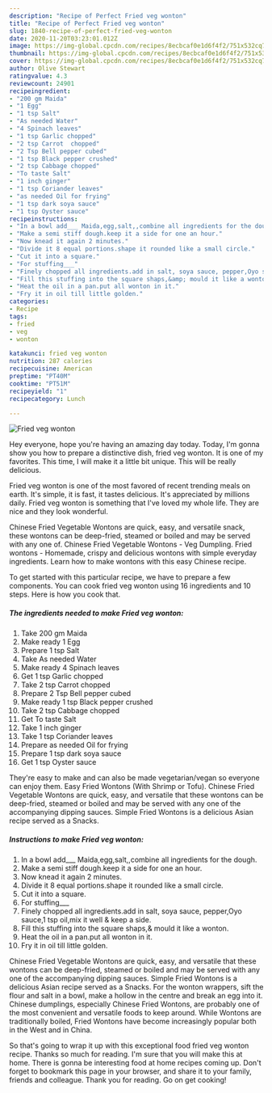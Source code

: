 ```yaml
---
description: "Recipe of Perfect Fried veg wonton"
title: "Recipe of Perfect Fried veg wonton"
slug: 1840-recipe-of-perfect-fried-veg-wonton
date: 2020-11-20T03:23:01.012Z
image: https://img-global.cpcdn.com/recipes/8ecbcaf0e1d6f4f2/751x532cq70/fried-veg-wonton-recipe-main-photo.jpg
thumbnail: https://img-global.cpcdn.com/recipes/8ecbcaf0e1d6f4f2/751x532cq70/fried-veg-wonton-recipe-main-photo.jpg
cover: https://img-global.cpcdn.com/recipes/8ecbcaf0e1d6f4f2/751x532cq70/fried-veg-wonton-recipe-main-photo.jpg
author: Olive Stewart
ratingvalue: 4.3
reviewcount: 24901
recipeingredient:
- "200 gm Maida"
- "1 Egg"
- "1 tsp Salt"
- "As needed Water"
- "4 Spinach leaves"
- "1 tsp Garlic chopped"
- "2 tsp Carrot  chopped"
- "2 Tsp Bell pepper cubed"
- "1 tsp Black pepper crushed"
- "2 tsp Cabbage chopped"
- "To taste Salt"
- "1 inch ginger"
- "1 tsp Coriander leaves"
- "as needed Oil for frying"
- "1 tsp dark soya sauce"
- "1 tsp Oyster sauce"
recipeinstructions:
- "In a bowl add___ Maida,egg,salt,,combine all ingredients for the dough."
- "Make a semi stiff dough.keep it a side for one an hour."
- "Now knead it again 2 minutes."
- "Divide it 8 equal portions.shape it rounded like a small circle."
- "Cut it into a square."
- "For stuffing___"
- "Finely chopped all ingredients.add in salt, soya sauce, pepper,Oyo sauce,1 tsp oil,mix it well &amp; keep a side."
- "Fill this stuffing into the square shaps,&amp; mould it like a wonton."
- "Heat the oil in a pan.put all wonton in it."
- "Fry it in oil till little golden."
categories:
- Recipe
tags:
- fried
- veg
- wonton

katakunci: fried veg wonton 
nutrition: 287 calories
recipecuisine: American
preptime: "PT40M"
cooktime: "PT51M"
recipeyield: "1"
recipecategory: Lunch

---
```



![Fried veg wonton](https://img-global.cpcdn.com/recipes/8ecbcaf0e1d6f4f2/751x532cq70/fried-veg-wonton-recipe-main-photo.jpg)

Hey everyone, hope you're having an amazing day today. Today, I'm gonna show you how to prepare a distinctive dish, fried veg wonton. It is one of my favorites. This time, I will make it a little bit unique. This will be really delicious.

Fried veg wonton is one of the most favored of recent trending meals on earth. It's simple, it is fast, it tastes delicious. It's appreciated by millions daily. Fried veg wonton is something that I've loved my whole life. They are nice and they look wonderful.

Chinese Fried Vegetable Wontons are quick, easy, and versatile snack, these wontons can be deep-fried, steamed or boiled and may be served with any one of. Chinese Fried Vegetable Wontons - Veg Dumpling. Fried wontons - Homemade, crispy and delicious wontons with simple everyday ingredients. Learn how to make wontons with this easy Chinese recipe.


To get started with this particular recipe, we have to prepare a few components. You can cook fried veg wonton using 16 ingredients and 10 steps. Here is how you cook that.

<!--inarticleads1-->

##### The ingredients needed to make Fried veg wonton:

1. Take 200 gm Maida
1. Make ready 1 Egg
1. Prepare 1 tsp Salt
1. Take As needed Water
1. Make ready 4 Spinach leaves
1. Get 1 tsp Garlic chopped
1. Take 2 tsp Carrot  chopped
1. Prepare 2 Tsp Bell pepper cubed
1. Make ready 1 tsp Black pepper crushed
1. Take 2 tsp Cabbage chopped
1. Get To taste Salt
1. Take 1 inch ginger
1. Take 1 tsp Coriander leaves
1. Prepare as needed Oil for frying
1. Prepare 1 tsp dark soya sauce
1. Get 1 tsp Oyster sauce


They&#39;re easy to make and can also be made vegetarian/vegan so everyone can enjoy them. Easy Fried Wontons (With Shrimp or Tofu). Chinese Fried Vegetable Wontons are quick, easy, and versatile that these wontons can be deep-fried, steamed or boiled and may be served with any one of the accompanying dipping sauces. Simple Fried Wontons is a delicious Asian recipe served as a Snacks. 

<!--inarticleads2-->

##### Instructions to make Fried veg wonton:

1. In a bowl add___ Maida,egg,salt,,combine all ingredients for the dough.
1. Make a semi stiff dough.keep it a side for one an hour.
1. Now knead it again 2 minutes.
1. Divide it 8 equal portions.shape it rounded like a small circle.
1. Cut it into a square.
1. For stuffing___
1. Finely chopped all ingredients.add in salt, soya sauce, pepper,Oyo sauce,1 tsp oil,mix it well &amp; keep a side.
1. Fill this stuffing into the square shaps,&amp; mould it like a wonton.
1. Heat the oil in a pan.put all wonton in it.
1. Fry it in oil till little golden.


Chinese Fried Vegetable Wontons are quick, easy, and versatile that these wontons can be deep-fried, steamed or boiled and may be served with any one of the accompanying dipping sauces. Simple Fried Wontons is a delicious Asian recipe served as a Snacks. For the wonton wrappers, sift the flour and salt in a bowl, make a hollow in the centre and break an egg into it. Chinese dumplings, especially Chinese Fried Wontons, are probably one of the most convenient and versatile foods to keep around. While Wontons are traditionally boiled, Fried Wontons have become increasingly popular both in the West and in China. 

So that's going to wrap it up with this exceptional food fried veg wonton recipe. Thanks so much for reading. I'm sure that you will make this at home. There is gonna be interesting food at home recipes coming up. Don't forget to bookmark this page in your browser, and share it to your family, friends and colleague. Thank you for reading. Go on get cooking!
